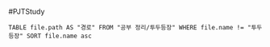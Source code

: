 #PJTStudy

```dataview
TABLE file.path AS "경로" FROM "공부 정리/투두등장" WHERE file.name != "투두등장" SORT file.name asc
```